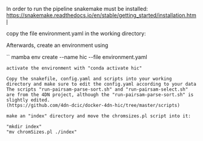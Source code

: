 In order to run the pipeline snakemake must be installed: https://snakemake.readthedocs.io/en/stable/getting_started/installation.html

copy the file environment.yaml in the working directory:

Afterwards, create an environment using 

``
mamba env create --name hic --file environment.yaml
```
activate the environment with "conda activate hic"

Copy the snakefile, config.yaml and scripts into your working directory and make sure to edit the config.yaml according to your data
The scripts "run-pairsam-parse-sort.sh" and "run-pairsam-select.sh" are from the 4DN project, although the "run-pairsam-parse-sort.sh" is slightly edited.
(https://github.com/4dn-dcic/docker-4dn-hic/tree/master/scripts)

make an "index" directory and move the chromsizes.pl script into it:

"mkdir index"
"mv chromSizes.pl ./index"
